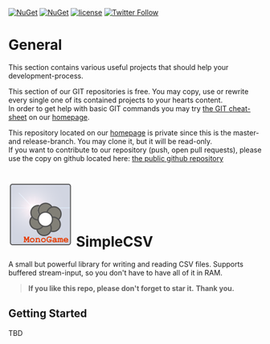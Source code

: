 [![NuGet](https://img.shields.io/nuget/v/SimpleCsv.svg)](https://www.nuget.org/packages/SimpleCsv/) [![NuGet](https://img.shields.io/nuget/dt/SimpleCsv.svg)](https://www.nuget.org/packages/SimpleCsv/) [![license](https://img.shields.io/github/license/unterrainerinformatik/SimpleCSV.svg?maxAge=2592000)](http://unlicense.org)  [![Twitter Follow](https://img.shields.io/twitter/follow/throbax.svg?style=social&label=Follow&maxAge=2592000)](https://twitter.com/throbax)  

# General

This section contains various useful projects that should help your development-process.  

This section of our GIT repositories is free. You may copy, use or rewrite every single one of its contained projects to your hearts content.  
In order to get help with basic GIT commands you may try [the GIT cheat-sheet][coding] on our [homepage][homepage].  

This repository located on our  [homepage][homepage] is private since this is the master- and release-branch. You may clone it, but it will be read-only.  
If you want to contribute to our repository (push, open pull requests), please use the copy on github located here: [the public github repository][github]  

# ![Icon](https://github.com/UnterrainerInformatik/SimpleCSV/raw/master/icon.png) SimpleCSV

A small but powerful library for writing and reading CSV files. Supports buffered stream-input, so you don't have to have all of it in RAM. 


> **If you like this repo, please don't forget to star it.**
> **Thank you.**



## Getting Started

TBD

[homepage]: http://www.unterrainer.info
[coding]: http://www.unterrainer.info/Home/Coding
[github]: https://github.com/UnterrainerInformatik/BloomEffectRenderer
